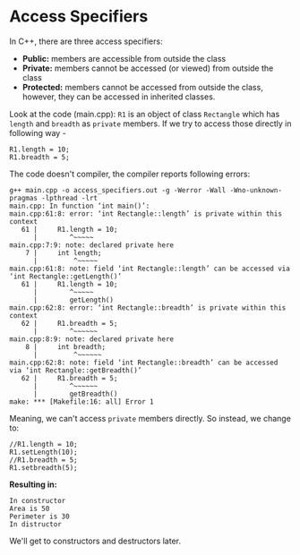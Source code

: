 # Access Specifiers

In C++, there are three access specifiers:
- **Public:** members are accessible from outside the class
- **Private:** members cannot be accessed (or viewed) from outside the class
- **Protected:** members cannot be accessed from outside the class, however, they can be accessed in inherited classes.

Look at the code (main.cpp):
`R1` is an object of class `Rectangle` which has `length` and `breadth` as `private` members.
If we try to access those directly in following way - 

    R1.length = 10;
    R1.breadth = 5;

The code doesn't compiler, the compiler reports following errors:

    g++ main.cpp -o access_specifiers.out -g -Werror -Wall -Wno-unknown-pragmas -lpthread -lrt
    main.cpp: In function ‘int main()’:
    main.cpp:61:8: error: ‘int Rectangle::length’ is private within this context
       61 |     R1.length = 10;
          |        ^~~~~~
    main.cpp:7:9: note: declared private here
        7 |     int length;
          |         ^~~~~~
    main.cpp:61:8: note: field ‘int Rectangle::length’ can be accessed via ‘int Rectangle::getLength()’
       61 |     R1.length = 10;
          |        ^~~~~~
          |        getLength()
    main.cpp:62:8: error: ‘int Rectangle::breadth’ is private within this context
       62 |     R1.breadth = 5;
          |        ^~~~~~~
    main.cpp:8:9: note: declared private here
        8 |     int breadth;
          |         ^~~~~~~
    main.cpp:62:8: note: field ‘int Rectangle::breadth’ can be accessed via ‘int Rectangle::getBreadth()’
       62 |     R1.breadth = 5;
          |        ^~~~~~~
          |        getBreadth()
    make: *** [Makefile:16: all] Error 1

Meaning, we can't access `private` members directly. So instead, we change to:

    //R1.length = 10;
    R1.setLength(10);
    //R1.breadth = 5;
    R1.setbreadth(5);

**Resulting in:**

    In constructor
    Area is 50
    Perimeter is 30
    In distructor
    
We'll get to constructors and destructors later.

